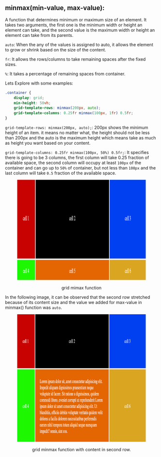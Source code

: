 ## minmax(min-value, max-value):

A function that determines minimum or maximum size of an element.
It takes two arguments, the first one is the minimum width or height an element can take, and the second value is the maximum width or height an element can take from its parents.

`auto`: When the any of the values is assigned to auto, it allows the element to grow or shrink based on the size of the content.

`fr`: It allows the rows/columns to take remaining spaces after the fixed sizes.

`%`: It takes a percentage of remaining spaces from container.

Lets Explore with some examples:

```css
.container {
	display: grid;
	min-height: 50vh;
	grid-template-rows: minmax(200px, auto);
	grid-template-columns: 0.25fr minmax(100px, 1fr) 0.5fr;
}
```

`grid-template-rows: minmax(200px, auto);`: 200px shows the minimum height of an item. it means no matter what, the height should not be less than 200px and the auto is the maximum height which means take as much as height you want based on your content.

`grid-template-columns: 0.25fr minmax(100px, 50%) 0.5fr;`: It specifies there is going to be 3 columns, the first column will take 0.25 fraction of available space, the second column will occupy at least `100px` of the container and can go up to `50%` of container, but not less than `100px` and the last column will take `0.5` fraction of the available space.

<figure> 
<img src="../assets/minMax.png" alt="grid minmax function" height="330" width="1192" />
<figcaption><p align="center">grid mimax function</p></figcaption>
</figure>

In the following image, it can be observed that the second row stretched because of its content size and the value we added for max-value in minmax() function was `auto`.

<figure> 
<img src="../assets/minmax-content.png" alt="grid minmax function" height="420" width="1192" />
<figcaption><p align="center">grid minmax function with content in second row.</p></figcaption>
</figure>
